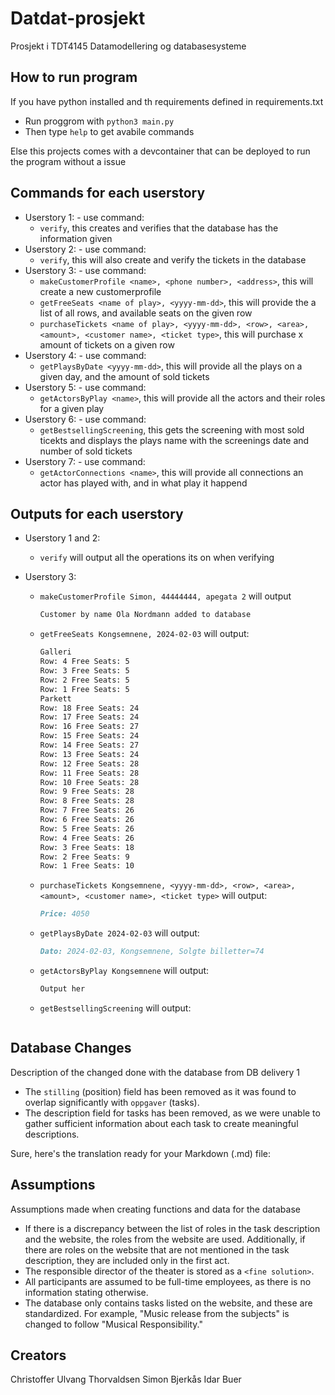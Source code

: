 # Datdat-prosjekt

Prosjekt i TDT4145 Datamodellering og databasesysteme

## How to run program

If you have python installed and th requirements defined in requirements.txt

- Run proggrom with `python3 main.py`
- Then type `help` to get avabile commands

Else this projects comes with a devcontainer that can be deployed to run the program without a issue

## Commands for each userstory

- Userstory 1: - use command:
  - `verify`, this creates and verifies that the database has the information given
- Userstory 2: - use command:
  - `verify`, this will also create and verify the tickets in the database
- Userstory 3: - use command:
  - `makeCustomerProfile <name>, <phone number>, <address>`, this will create a new customerprofile
  - `getFreeSeats <name of play>, <yyyy-mm-dd>`, this will provide the a list of all rows, and available seats on the given row
  - `purchaseTickets <name of play>, <yyyy-mm-dd>, <row>, <area>, <amount>, <customer name>, <ticket type>`, this will purchase x amount of tickets on a given row
- Userstory 4: - use command:
  - `getPlaysByDate <yyyy-mm-dd>`, this will provide all the plays on a given day, and the amount of sold tickets
- Userstory 5: - use command:
  - `getActorsByPlay <name>`, this will provide all the actors and their roles for a given play
- Userstory 6: - use command:
  - `getBestsellingScreening`, this gets the screening with most sold ticekts
    and displays the plays name with the screenings date and number of sold tickets
- Userstory 7: - use command:
  - `getActorConnections <name>`, this will provide all connections an actor has played with, and in what play it happend

## Outputs for each userstory

- Userstory 1 and 2:
  - `verify` will output all the operations its on when verifying
- Userstory 3:

  - `makeCustomerProfile Simon, 44444444, apegata 2` will output

    ```md
    Customer by name Ola Nordmann added to database
    ```

  - `getFreeSeats Kongsemnene, 2024-02-03` will output:

    ```md
    Galleri
    Row: 4 Free Seats: 5
    Row: 3 Free Seats: 5
    Row: 2 Free Seats: 5
    Row: 1 Free Seats: 5
    Parkett
    Row: 18 Free Seats: 24
    Row: 17 Free Seats: 24
    Row: 16 Free Seats: 27
    Row: 15 Free Seats: 24
    Row: 14 Free Seats: 27
    Row: 13 Free Seats: 24
    Row: 12 Free Seats: 28
    Row: 11 Free Seats: 28
    Row: 10 Free Seats: 28
    Row: 9 Free Seats: 28
    Row: 8 Free Seats: 28
    Row: 7 Free Seats: 26
    Row: 6 Free Seats: 26
    Row: 5 Free Seats: 26
    Row: 4 Free Seats: 26
    Row: 3 Free Seats: 18
    Row: 2 Free Seats: 9
    Row: 1 Free Seats: 10
    ```

  - `purchaseTickets Kongsemnene, <yyyy-mm-dd>, <row>, <area>, <amount>, <customer name>, <ticket type>` will output:

    ```md
    Price: 4050
    ```

  - `getPlaysByDate 2024-02-03` will output:

    ```md
    Dato: 2024-02-03, Kongsemnene, Solgte billetter=74
    ```

  - `getActorsByPlay Kongsemnene` will output:

    ```md
    Output her
    ```

  - `getBestsellingScreening` will output:

    ```md

    ```

## Database Changes

Description of the changed done with the database from DB delivery 1

- The `stilling` (position) field has been removed as it was found to overlap significantly with `oppgaver` (tasks).
- The description field for tasks has been removed, as we were unable to gather sufficient information about each task to create meaningful descriptions.

Sure, here's the translation ready for your Markdown (.md) file:

## Assumptions

Assumptions made when creating functions and data for the database

- If there is a discrepancy between the list of roles in the task description and the website, the roles from the website are used. Additionally, if there are roles on the website that are not mentioned in the task description, they are included only in the first act.
- The responsible director of the theater is stored as a `<fine solution>`.
- All participants are assumed to be full-time employees, as there is no information stating otherwise.
- The database only contains tasks listed on the website, and these are standardized. For example, "Music release from the subjects" is changed to follow "Musical Responsibility."

## Creators

Christoffer Ulvang Thorvaldsen
Simon Bjerkås
Idar Buer
